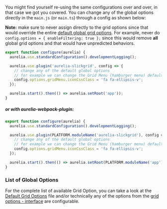 You might find yourself re-using the same configurations over and over, in that case we got you covered. You can change any of the global options directly in the `main.js` (or `main.ts`) through a config as shown below:

**Note:** make sure to never assign directly to the grid options since that would override the entire [default global grid options](https://github.com/ghiscoding/aurelia-slickgrid/blob/master/src/aurelia-slickgrid/global-grid-options.ts). For example, never do `config.options = { enableFiltering: true };` since this would remove **all** global grid options and that would have unpredicted behaviors.

```ts
export function configure(aurelia) {
  aurelia.use.standardConfiguration().developmentLogging();

  aurelia.use.plugin('aurelia-slickgrid', config => {
    // change any of the default global options
    // for example we can change the Grid Menu (hamburger menu) default icon
    config.options.gridMenu.iconCssClass = 'fa fa-ellipsis-v';
  });

  aurelia.start().then(() => aurelia.setRoot('app'));
}
```
##### or with aurelia-webpack-plugin:
```ts
export function configure(aurelia) {
  aurelia.use.standardConfiguration().developmentLogging();

  aurelia.use.plugin(PLATFORM.moduleName('aurelia-slickgrid'), config => {
    // change any of the default global options
    // for example we can change the Grid Menu (hamburger menu) default icon
    config.options.gridMenu.iconCssClass = 'fa fa-ellipsis-v';
  });

  aurelia.start().then(() => aurelia.setRoot(PLATFORM.moduleName('app')));
}
```

### List of Global Options
For the complete list of available Grid Option, you can take a look at the [Default Grid Options](https://github.com/ghiscoding/aurelia-slickgrid/blob/master/src/aurelia-slickgrid/global-grid-options.ts) file and/or technically any of the options from the [grid options - interface](https://github.com/ghiscoding/slickgrid-universal/blob/master/packages/common/src/interfaces/gridOption.interface.ts) are configurable.
